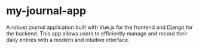 # my-journal-app

A robust journal application built with Vue.js for the frontend and Django for the backend. This app allows users to efficiently manage and record their daily entries with a modern and intuitive interface.
